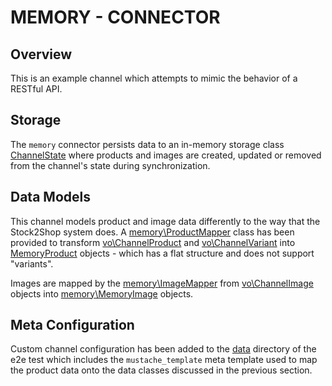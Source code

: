 # MEMORY - CONNECTOR

## Overview

This is an example channel which attempts to mimic the behavior of a RESTful API.

## Storage

The `memory` connector persists data to an in-memory storage class [ChannelState](./ChannelState.php)
where products and images are created, updated or removed from the channel's state during synchronization.

## Data Models

This channel models product and image data differently to the way that the Stock2Shop system does.
A [memory\ProductMapper](./ProductMapper.php) class has been provided to
transform [vo\ChannelProduct](../../../vo/ChannelProduct.php)
and [vo\ChannelVariant](../../../vo/ChannelImage.php) into [MemoryProduct](./memoryProduct.php) objects - which has a
flat structure and does not support "variants".

Images are mapped by the [memory\ImageMapper](./ImageMapper.php) from [vo\ChannelImage](../../../vo/ChannelImage)
objects into [memory\MemoryImage](./memoryImage.php) objects.

## Meta Configuration

Custom channel configuration has been added to the [data](../../../../../../tests/e2e/data/channels/memory) directory of
the e2e test which includes the `mustache_template` meta template used to map the product data onto the data classes
discussed in the previous section.